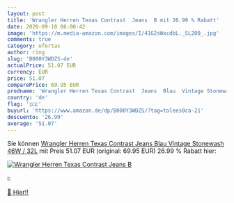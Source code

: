 ```yaml
---
layout: post
title: 'Wrangler Herren Texas Contrast  Jeans  B mit 26.99 % Rabatt'
date: 2020-09-18 06:00:42
image: 'https://m.media-amazon.com/images/I/41G2sWxcdbL._SL200_.jpg'
comments: true
category: ofertas
author: ring
slug: 'B000Y3WDZS-de'
actualPrice: 51.07 EUR
currency: EUR
price: 51.07
comparePrice: 69.95 EUR
prodname: 'Wrangler Herren Texas Contrast  Jeans  Blau  Vintage Stonewash   46W / 32L'
country: 'de'
flag: '🇩🇪'
buyurl: 'https://www.amazon.de/dp/B000Y3WDZS/?tag=tolees0ca-21'
descuento: '26.99'
average: '51.07'
---
```


Sie können [Wrangler Herren Texas Contrast  Jeans  Blau  Vintage Stonewash   46W / 32L](https://www.amazon.de/dp/B000Y3WDZS/?tag=tolees0ca-21) mit Preis 51.07 EUR (original: 69.95 EUR) 26.99 % Rabatt hier:

[![Wrangler Herren Texas Contrast  Jeans  B](https://m.media-amazon.com/images/I/41G2sWxcdbL._SL200_.jpg)](https://www.amazon.de/dp/B000Y3WDZS/?tag=tolees0ca-21)

ℹ️:


[🛒 Hier!!](https://www.amazon.de/dp/B000Y3WDZS/?tag=tolees0ca-21)
